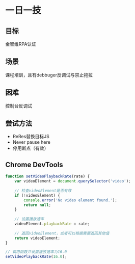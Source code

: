 # 一日一技

## 目标
金智维RPA认证

## 场景
课程培训，且有debbuger反调试与禁止拖拉

## 困难
控制台反调试

## 尝试方法
- ReRes替换目标JS
- Never pause here
- 停用断点（有效）

## Chrome DevTools
```javascript
function setVideoPlaybackRate(rate) {
    var videoElement = document.querySelector('video');
    
    // 检查videoElement是否有效
    if (!videoElement) {
        console.error('No video element found.');
        return null;
    }
    
    // 设置播放速率
    videoElement.playbackRate = rate;
    
    // 返回videoElement，或者可以根据需要返回其他值
    return videoElement;
}

// 调用函数并设置播放速率为16.0
setVideoPlaybackRate(16.0);